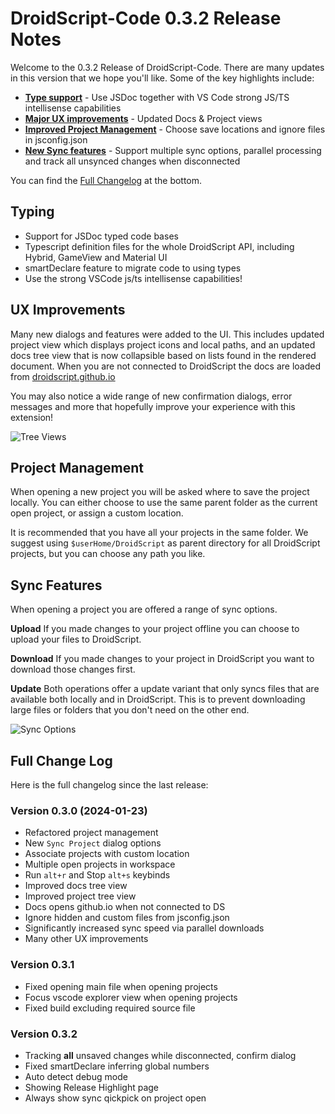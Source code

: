 # DroidScript-Code 0.3.2 Release Notes

Welcome to the 0.3.2 Release of DroidScript-Code. There are many updates in this version that we hope you'll like. Some of the key highlights include:

- [**Type support**](#typing) - Use JSDoc together with VS Code strong JS/TS intellisense capabilities
- [**Major UX improvements**](#ux-improvements) - Updated Docs & Project views
- [**Improved Project Management**](#project-management) - Choose save locations and ignore files in jsconfig.json
- [**New Sync features**](#sync-features) - Support multiple sync options, parallel processing and track all unsynced changes when disconnected

You can find the [Full Changelog](#full-change-log) at the bottom.

## Typing

- Support for JSDoc typed code bases
- Typescript definition files for the whole DroidScript API, including Hybrid, GameView and Material UI
- smartDeclare feature to migrate code to using types
- Use the strong VSCode js/ts intellisense capabilities!

## UX Improvements

Many new dialogs and features were added to the UI. This includes updated project view which displays project icons and local paths, and an updated docs tree view that is now collapsible based on lists found in the rendered document. When you are not connected to DroidScript the docs are loaded from [droidscript.github.io](https://droidscript.github.io/Docs)

You may also notice a wide range of new confirmation dialogs, error messages and more that hopefully improve your experience with this extension!

![Tree Views](https://media.discordapp.net/attachments/1110651795035918366/1194457038848262254/image.png)

## Project Management

When opening a new project you will be asked where to save the project locally. You can either choose to use the same parent folder as the current open project, or assign a custom location.

It is recommended that you have all your projects in the same folder.
We suggest using `$userHome/DroidScript` as parent directory for all DroidScript projects, but you can choose any path you like.

## Sync Features

When opening a project you are offered a range of sync options. 

**Upload** If you made changes to your project offline you can choose to upload your files to DroidScript.

**Download** If you made changes to your project in DroidScript you want to download those changes first.

**Update** Both operations offer a update variant that only syncs files that are available both locally and in DroidScript. This is to prevent downloading large files or folders that you don't need on the other end.

![Sync Options](https://media.discordapp.net/attachments/1110651795035918366/1199677787779375195/image.png)

## Full Change Log

Here is the full changelog since the last release:

### Version 0.3.0 (2024-01-23)
- Refactored project management
- New `Sync Project` dialog options
- Associate projects with custom location
- Multiple open projects in workspace
- Run `alt+r` and Stop `alt+s` keybinds
- Improved docs tree view
- Improved project tree view
- Docs opens github.io when not connected to DS
- Ignore hidden and custom files from jsconfig.json
- Significantly increased sync speed via parallel downloads
- Many other UX improvements

### Version 0.3.1
- Fixed opening main file when opening projects
- Focus vscode explorer view when opening projects
- Fixed build excluding required source file

### Version 0.3.2
- Tracking **all** unsaved changes while disconnected, confirm dialog
- Fixed smartDeclare inferring global numbers
- Auto detect debug mode
- Showing Release Highlight page
- Always show sync qickpick on project open
